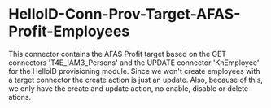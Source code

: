# HelloID-Conn-Prov-Target-AFAS-Profit-Employees
This connector contains the AFAS Profit target based on the GET connectors 'T4E_IAM3_Persons' and the UPDATE connector 'KnEmployee' for the HelloID provisioning module.
Since we won't create employees with a target connector the create action is just an update.
Also, because of this, we only have the create and update action, no enable, disable or delete ations.
